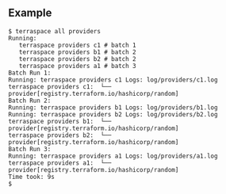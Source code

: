 ## Example

    $ terraspace all providers
    Running:
       terraspace providers c1 # batch 1
       terraspace providers b1 # batch 2
       terraspace providers b2 # batch 2
       terraspace providers a1 # batch 3
    Batch Run 1:
    Running: terraspace providers c1 Logs: log/providers/c1.log
    terraspace providers c1:  └── provider[registry.terraform.io/hashicorp/random]
    Batch Run 2:
    Running: terraspace providers b1 Logs: log/providers/b1.log
    Running: terraspace providers b2 Logs: log/providers/b2.log
    terraspace providers b1:  └── provider[registry.terraform.io/hashicorp/random]
    terraspace providers b2:  └── provider[registry.terraform.io/hashicorp/random]
    Batch Run 3:
    Running: terraspace providers a1 Logs: log/providers/a1.log
    terraspace providers a1:  └── provider[registry.terraform.io/hashicorp/random]
    Time took: 9s
    $